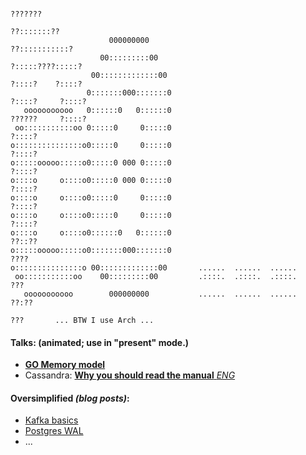 ```
                                                                     ???????     
                                                                    ??:::::::??   
                      000000000                                   ??:::::::::::?  
                    00:::::::::00                                ?:::::????:::::? 
                  00:::::::::::::00                              ?::::?    ?::::? 
                 0:::::::000:::::::0                             ?::::?     ?::::?
   ooooooooooo   0::::::0   0::::::0                             ??????     ?::::?
 oo:::::::::::oo 0:::::0     0:::::0                                       ?::::? 
o:::::::::::::::o0:::::0     0:::::0                                      ?::::?  
o:::::ooooo:::::o0:::::0 000 0:::::0                                     ?::::?   
o::::o     o::::o0:::::0 000 0:::::0                                    ?::::?    
o::::o     o::::o0:::::0     0:::::0                                   ?::::?     
o::::o     o::::o0:::::0     0:::::0                                   ?::::?     
o::::o     o::::o0::::::0   0::::::0                                   ??::??     
o:::::ooooo:::::o0:::::::000:::::::0                                    ????      
o:::::::::::::::o 00:::::::::::::00       ......  ......  ......                  
 oo:::::::::::oo    00:::::::::00         .::::.  .::::.  .::::.        ???       
   ooooooooooo        000000000           ......  ......  ......       ??:??      
                                                                        ???       ... BTW I use Arch ... 
```

#### Talks:  (animated; use in "present" mode.)
- [**GO Memory model**](https://docs.google.com/presentation/d/1W_eq_amw_bIh0UxPmW2RsEDZwM7l_RTaA9MDjhzMGAw/edit?usp=sharing)   
- Cassandra: [**Why you should read the manual** *ENG*](https://docs.google.com/presentation/d/1CALuIgPq5ZyaXlElw8vUdhHC4rW4Bp4aR-g7qBSDpY0/edit?usp=sharing)
 
#### Oversimplified _(blog posts)_:
- [Kafka basics](https://vitalii.kozlovskyi.dev/posts/kafka-oversimplified/)
- [Postgres WAL](https://vitalii.kozlovskyi.dev/posts/wtf-is-wal/)
- ...


